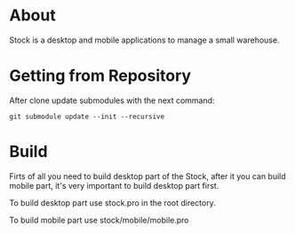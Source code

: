 # About

Stock is a desktop and mobile applications to manage a small warehouse.

# Getting from Repository

After clone update submodules with the next command:

```
git submodule update --init --recursive
```

# Build

Firts of all you need to build desktop part of the Stock,
after it you can build mobile part, it's very important to build
desktop part first.

To build desktop part use stock.pro in the root directory.

To build mobile part use stock/mobile/mobile.pro
